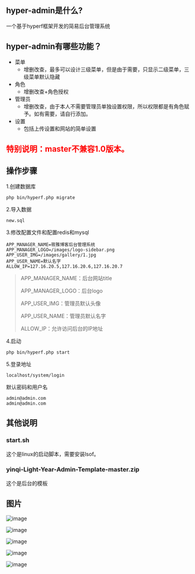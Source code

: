 ## hyper-admin是什么?
一个基于hyperf框架开发的简易后台管理系统

## hyper-admin有哪些功能？

* 菜单
    * 增删改查，最多可以设计三级菜单，但是由于需要，只显示二级菜单，三级菜单默认隐藏
* 角色
    * 增删改查+角色授权
* 管理员
    * 增删改查，由于本人不需要管理员单独设置权限，所以权限都是有角色赋予。如有需要，请自行添加。
* 设置
    * 包括上传设置和网站的简单设置

## <span style="color:red">特别说明：master不兼容1.0版本。<span>

## 操作步骤

1.创建数据库

`php bin/hyperf.php migrate`

2.导入数据

`new.sql`

3.修改配置文件和配置redis和mysql

```
APP_MANAGER_NAME=筱雅博客后台管理系统
APP_MANAGER_LOGO=/images/logo-sidebar.png
APP_USER_IMG=/images/gallery/1.jpg
APP_USER_NAME=默认名字
ALLOW_IP=127.16.20.5,127.16.20.6,127.16.20.7
```

> APP_MANAGER_NAME：后台网站title
>
> APP_MANAGER_LOGO：后台logo
>
> APP_USER_IMG：管理员默认头像
>
> APP_USER_NAME：管理员默认名字
>
> ALLOW_IP：允许访问后台的IP地址

4.启动

`php bin/hyperf.php start`

5.登录地址

`localhost/system/login`

默认密码和用户名
```
admin@admin.com
admin@admin.com
```

## 其他说明

### start.sh

这个是linux的启动脚本，需要安装lsof。

### yinqi-Light-Year-Admin-Template-master.zip

这个是后台的模板



## 图片

![image](https://github.com/XiaoLaoMen/hyperf-admin/blob/master/ScreenShots/1.png)

![image](https://github.com/XiaoLaoMen/hyperf-admin/blob/master/ScreenShots/2.png)

![image](https://github.com/XiaoLaoMen/hyperf-admin/blob/master/ScreenShots/3.png)

![image](https://github.com/XiaoLaoMen/hyperf-admin/blob/master/ScreenShots/4.png)

![image](https://github.com/XiaoLaoMen/hyperf-admin/blob/master/ScreenShots/5.png)



